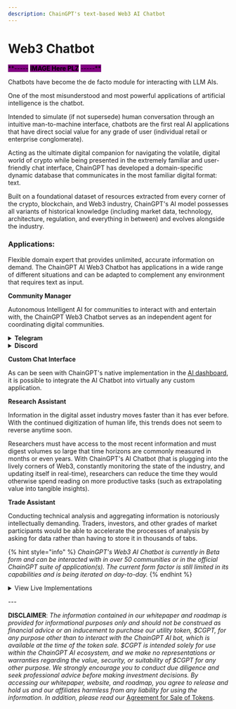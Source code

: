 ```yaml
---
description: ChainGPT's text-based Web3 AI Chatbot
---
```


# Web3 Chatbot

<mark style="background-color:purple;">\*\*-----</mark> <mark style="background-color:purple;"></mark><mark style="background-color:purple;">**IMAGE Here PLZ**</mark> <mark style="background-color:purple;"></mark><mark style="background-color:purple;">-----\*\*</mark>

Chatbots have become the de facto module for interacting with LLM AIs.&#x20;

One of the most misunderstood and most powerful applications of artificial intelligence is the chatbot.&#x20;

Intended to simulate (if not supersede) human conversation through an intuitive man-to-machine interface, chatbots are the first real AI applications that have direct social value for any grade of user (individual retail or enterprise conglomerate).

Acting as the ultimate digital companion for navigating the volatile, digital world of crypto while being presented in the extremely familiar and user-friendly chat interface, ChainGPT has developed a domain-specific dynamic database that communicates in the most familiar digital format: text.

Built on a foundational dataset of resources extracted from every corner of the crypto, blockchain, and Web3 industry, ChainGPT's AI model possesses all variants of historical knowledge (including market data, technology, architecture, regulation, and everything in between) and evolves alongside the industry.&#x20;



### Applications:

Flexible domain expert that provides unlimited, accurate information on demand. The ChainGPT AI Web3 Chatbot has applications in a wide range of different situations and can be adapted to complement any environment that requires text as input.&#x20;

**Community Manager**

Autonomous Intelligent AI for communities to interact with and entertain with, the ChainGPT Web3 Chatbot serves as an independent agent for coordinating digital communities.

<details>

<summary><strong>Telegram</strong></summary>

Monitor the activity of your community and give them the ability to query any information about the industry (or specifically only a set project) without having to overload CMs.

</details>

<details>

<summary><strong>Discord</strong></summary>

A moderator that knows more about the industry than any moderator should. Discord communities are notoriously fickle in the servers they join; the presence of ChainGPT's AI chatbot has proven to be an enticing sticking point for users to join and stay in a community.

</details>

**Custom Chat Interface**

As can be seen with ChainGPT's native implementation in the [AI dashboard](https://app.chaingpt.org/), it is possible to integrate the AI Chatbot into virtually any custom application.

**Research Assistant**

Information in the digital asset industry moves faster than it has ever before. With the continued digitization of human life, this trends does not seem to reverse anytime soon.&#x20;

Researchers must have access to the most recent information and must digest volumes so large that time horizons are commonly measured in months or even years. With ChainGPT's AI Chatbot (that is plugging into the lively corners of Web3, constantly monitoring the state of the industry, and updating itself in real-time), researchers can reduce the time they would otherwise spend reading on more productive tasks (such as extrapolating value into tangible insights).

**Trade Assistant**

Conducting technical analysis and aggregating information is notoriously intellectually demanding. Traders, investors, and other grades of market participants would be able to accelerate the processes of analysis by asking for data rather than having to store it in thousands of tabs.



{% hint style="info" %}
_ChainGPT's Web3 AI Chatbot is currently in Beta form and can be interacted with in over 50 communities or in the official ChainGPT suite of application(s). The current form factor is still limited in its capabilities and is being iterated on day-to-day._
{% endhint %}



<details>

<summary>View Live Implementations</summary>

Telegram: [https://t.me/ChainGPT](https://t.me/ChainGPT)

Discord: [https://discord.gg/chaingpt](https://discord.gg/chaingpt)

Dashboard: [https://app.chaingpt.org/](https://app.chaingpt.org/)

</details>



\---

**DISCLAIMER**: _The information contained in our whitepaper and roadmap is provided for informational purposes only and should not be construed as financial advice or an inducement to purchase our utility token, $CGPT, for any purpose other than to interact with the ChainGPT AI bot, which is available at the time of the token sale. $CGPT is intended solely for use within the ChainGPT AI ecosystem, and we make no representations or warranties regarding the value, security, or suitability of $CGPT for any other purpose. We strongly encourage you to conduct due diligence and seek professional advice before making investment decisions. By accessing our whitepaper, website, and roadmap, you agree to release and hold us and our affiliates harmless from any liability for using the information.  In addition, please read our_ [Agreement for Sale of Tokens](https://www.chaingpt.org/licences).
